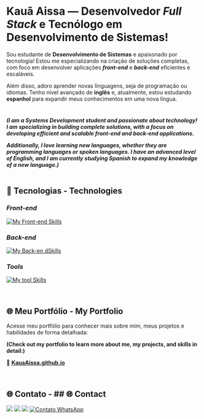 # Kauã Aissa — Desenvolvedor *Full Stack* e Tecnólogo em Desenvolvimento de Sistemas!

Sou estudante de **Desenvolvimento de Sistemas** e apaixonado por tecnologia! Estou me especializando na criação de soluções completas, com foco em desenvolver aplicações _**front-end**_ e _**back-end**_ eficientes e escaláveis.

Além disso, adoro aprender novas linguagens, seja de programação ou idiomas. Tenho nível avançado de **inglês** e, atualmente, estou estudando **espanhol** para expandir meus conhecimentos em uma nova língua.

#

_**(I am a Systems Development student and passionate about technology! I am specializing in building complete solutions, with a focus on developing efficient and scalable front-end and back-end applications.**_

_**Additionally, I love learning new languages, whether they are programming languages or spoken languages. I have an advanced level of English, and I am currently studying Spanish to expand my knowledge of a new language.)**_
<br><br>


## 🚀 Tecnologias - Technologies

### _**Front-end**_
[![My Front-end Skills](https://skillicons.dev/icons?i=html,css,js,react,ts,&perline=13)](#)

### _**Back-end**_

[![My Back-en dSkills](https://skillicons.dev/icons?i=mysql,mongodb,php,java&perline=13)](#)

### _**Tools**_

[![My tool Skills](https://skillicons.dev/icons?i=vscode,git,github,windows&perline=13)](#)

<br>

## 🌐 Meu Portfólio - My Portfolio
Acesse meu portfólio para conhecer mais sobre mim, meus projetos e habilidades de forma detalhada:

**(Check out my portfolio to learn more about me, my projects, and skills in detail:)**

🔗 **[KauaAissa.github.io](https://KauaAissa.github.io)**

<br>

## 🌐 Contato - ## 🌐 Contact
<div> 
  <a href="https://www.instagram.com/fx.aissa/" target="_blank"><img src="https://img.shields.io/badge/-Instagram-%23E4405F?style=for-the-badge&logo=instagram&logoColor=white" target="_blank"></a>
  <a href = "mailto:kaua.aissa.dev@gmail.com"><img src="https://img.shields.io/badge/Gmail-D14836?style=for-the-badge&logo=gmail&logoColor=white" target="_blank"></a>
  <a href="https://www.linkedin.com/in/kauã-aissa-b89089343/" target="_blank"><img src="https://img.shields.io/badge/-LinkedIn-%230077B5?style=for-the-badge&logo=linkedin&logoColor=white" target="_blank"></a>
  <a href="https://wa.me/5519999255022" target="_blank"><img src="https://img.shields.io/badge/WhatsApp-25D366?style=for-the-badge&logo=whatsapp&logoColor=white" alt="Contato WhatsApp"></a>
</div>


